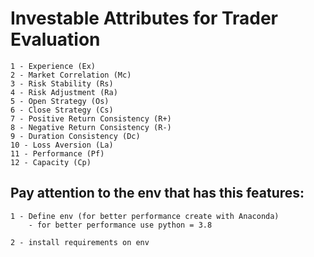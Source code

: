 # Investable Attributes for Trader Evaluation

    1 - Experience (Ex) 
    2 - Market Correlation (Mc)
    3 - Risk Stability (Rs)
    4 - Risk Adjustment (Ra)
    5 - Open Strategy (Os)
    6 - Close Strategy (Cs) 
    7 - Positive Return Consistency (R+) 
    8 - Negative Return Consistency (R-) 
    9 - Duration Consistency (Dc)
    10 - Loss Aversion (La)
    11 - Performance (Pf)
    12 - Capacity (Cp)

## Pay attention to the env that has this features:

    1 - Define env (for better performance create with Anaconda) 
        - for better performance use python = 3.8 

    2 - install requirements on env 